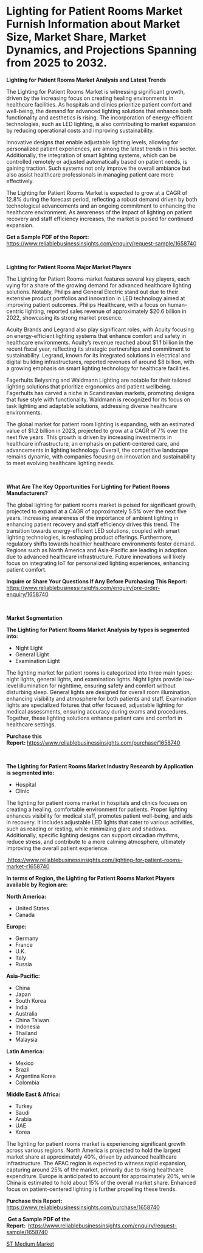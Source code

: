 <p><h1>Lighting for Patient Rooms Market Furnish Information about Market Size, Market Share, Market Dynamics, and Projections Spanning from 2025 to 2032.</h1></p><p><strong>Lighting for Patient Rooms Market Analysis and Latest Trends</strong></p>
<p><p>The Lighting for Patient Rooms Market is witnessing significant growth, driven by the increasing focus on creating healing environments in healthcare facilities. As hospitals and clinics prioritize patient comfort and well-being, the demand for advanced lighting solutions that enhance both functionality and aesthetics is rising. The incorporation of energy-efficient technologies, such as LED lighting, is also contributing to market expansion by reducing operational costs and improving sustainability.</p><p>Innovative designs that enable adjustable lighting levels, allowing for personalized patient experiences, are among the latest trends in this sector. Additionally, the integration of smart lighting systems, which can be controlled remotely or adjusted automatically based on patient needs, is gaining traction. Such systems not only improve the overall ambiance but also assist healthcare professionals in managing patient care more effectively.</p><p>The Lighting for Patient Rooms Market is expected to grow at a CAGR of 12.8% during the forecast period, reflecting a robust demand driven by both technological advancements and an ongoing commitment to enhancing the healthcare environment. As awareness of the impact of lighting on patient recovery and staff efficiency increases, the market is poised for continued expansion.</p></p>
<p><strong>Get a Sample PDF of the Report:&nbsp;</strong> <a href="https://www.reliablebusinessinsights.com/enquiry/request-sample/1658740?utm_campaign=3077&utm_medium=2&utm_source=Github&utm_content=ia&utm_term=23032025&utm_id=lighting-for-patient-rooms">https://www.reliablebusinessinsights.com/enquiry/request-sample/1658740</a></p>
<p>&nbsp;</p>
<p><strong>Lighting for Patient Rooms Major Market Players</strong></p>
<p><p>The Lighting for Patient Rooms market features several key players, each vying for a share of the growing demand for advanced healthcare lighting solutions. Notably, Philips and General Electric stand out due to their extensive product portfolios and innovation in LED technology aimed at improving patient outcomes. Philips Healthcare, with a focus on human-centric lighting, reported sales revenue of approximately $20.6 billion in 2022, showcasing its strong market presence.</p><p>Acuity Brands and Legrand also play significant roles, with Acuity focusing on energy-efficient lighting systems that enhance comfort and safety in healthcare environments. Acuity’s revenue reached about $1.1 billion in the recent fiscal year, reflecting its strategic partnerships and commitment to sustainability. Legrand, known for its integrated solutions in electrical and digital building infrastructures, reported revenues of around $8 billion, with a growing emphasis on smart lighting technology for healthcare facilities.</p><p>Fagerhults Belysning and Waldmann Lighting are notable for their tailored lighting solutions that prioritize ergonomics and patient wellbeing. Fagerhults has carved a niche in Scandinavian markets, promoting designs that fuse style with functionality. Waldmann is recognized for its focus on task lighting and adaptable solutions, addressing diverse healthcare environments.</p><p>The global market for patient room lighting is expanding, with an estimated value of $1.2 billion in 2023, projected to grow at a CAGR of 7% over the next five years. This growth is driven by increasing investments in healthcare infrastructure, an emphasis on patient-centered care, and advancements in lighting technology. Overall, the competitive landscape remains dynamic, with companies focusing on innovation and sustainability to meet evolving healthcare lighting needs.</p></p>
<p>&nbsp;</p>
<p><strong>What Are The Key Opportunities For Lighting for Patient Rooms Manufacturers?</strong></p>
<p><p>The global lighting for patient rooms market is poised for significant growth, projected to expand at a CAGR of approximately 5.5% over the next five years. Increasing awareness of the importance of ambient lighting in enhancing patient recovery and staff efficiency drives this trend. The transition towards energy-efficient LED solutions, coupled with smart lighting technologies, is reshaping product offerings. Furthermore, regulatory shifts towards healthier healthcare environments foster demand. Regions such as North America and Asia-Pacific are leading in adoption due to advanced healthcare infrastructure. Future innovations will likely focus on integrating IoT for personalized lighting experiences, enhancing patient comfort.</p></p>
<p><strong>Inquire or Share Your Questions If Any Before Purchasing This Report:</strong> <a href="https://www.reliablebusinessinsights.com/enquiry/pre-order-enquiry/1658740?utm_campaign=3077&utm_medium=2&utm_source=Github&utm_content=ia&utm_term=23032025&utm_id=lighting-for-patient-rooms">https://www.reliablebusinessinsights.com/enquiry/pre-order-enquiry/1658740</a></p>
<p>&nbsp;</p>
<p><strong>Market Segmentation</strong></p>
<p><strong>The Lighting for Patient Rooms Market Analysis by types is segmented into:</strong></p>
<p><ul><li>Night Light</li><li>General Light</li><li>Examination Light</li></ul></p>
<p><p>The lighting market for patient rooms is categorized into three main types: night lights, general lights, and examination lights. Night lights provide low-level illumination for nighttime, ensuring safety and comfort without disturbing sleep. General lights are designed for overall room illumination, enhancing visibility and atmosphere for both patients and staff. Examination lights are specialized fixtures that offer focused, adjustable lighting for medical assessments, ensuring accuracy during exams and procedures. Together, these lighting solutions enhance patient care and comfort in healthcare settings.</p></p>
<p><strong>Purchase this Report:&nbsp;</strong><a href="https://www.reliablebusinessinsights.com/purchase/1658740?utm_campaign=3077&utm_medium=2&utm_source=Github&utm_content=ia&utm_term=23032025&utm_id=lighting-for-patient-rooms">https://www.reliablebusinessinsights.com/purchase/1658740</a></p>
<p>&nbsp;</p>
<p><strong>The Lighting for Patient Rooms Market Industry Research by Application is segmented into:</strong></p>
<p><ul><li>Hospital</li><li>Clinic</li></ul></p>
<p><p>The lighting for patient rooms market in hospitals and clinics focuses on creating a healing, comfortable environment for patients. Proper lighting enhances visibility for medical staff, promotes patient well-being, and aids in recovery. It includes adjustable LED lights that cater to various activities, such as reading or resting, while minimizing glare and shadows. Additionally, specific lighting designs can support circadian rhythms, reduce stress, and contribute to a more calming atmosphere, ultimately improving the overall patient experience.</p></p>
<p><a href="https://www.reliablebusinessinsights.com/lighting-for-patient-rooms-market-r1658740?utm_campaign=3077&utm_medium=2&utm_source=Github&utm_content=ia&utm_term=23032025&utm_id=lighting-for-patient-rooms">&nbsp;https://www.reliablebusinessinsights.com/lighting-for-patient-rooms-market-r1658740</a></p>
<p><strong>In terms of Region, the Lighting for Patient Rooms Market Players available by Region are:</strong></p>
<p>
    <p> <strong> North America: </strong>
        <ul>
            <li>United States</li>
            <li>Canada</li>
        </ul>
        </p> 
    <p> <strong> Europe: </strong>
        <ul>
            <li>Germany</li>
            <li>France</li>
            <li>U.K.</li>
            <li>Italy</li>
            <li>Russia</li>
        </ul>
        </p> 
    <p> <strong> Asia-Pacific: </strong>
        <ul>
            <li>China</li>
            <li>Japan</li>
            <li>South Korea</li>
            <li>India</li>
            <li>Australia</li>
            <li>China Taiwan</li>
            <li>Indonesia</li>
            <li>Thailand</li>
            <li>Malaysia</li>
        </ul>
        </p> 
    <p> <strong> Latin America: </strong>
        <ul>
            <li>Mexico</li>
            <li>Brazil</li>
            <li>Argentina Korea</li>
            <li>Colombia</li>
        </ul>
        </p> 
    <p> <strong> Middle East & Africa: </strong>
        <ul>
            <li>Turkey</li>
            <li>Saudi</li>
            <li>Arabia</li>
            <li>UAE</li>
            <li>Korea</li>
        </ul>
    </p>
    </p>
<p><p>The lighting for patient rooms market is experiencing significant growth across various regions. North America is projected to hold the largest market share at approximately 40%, driven by advanced healthcare infrastructure. The APAC region is expected to witness rapid expansion, capturing around 25% of the market, primarily due to rising healthcare expenditure. Europe is anticipated to account for approximately 20%, while China is estimated to hold about 15% of the overall market share. Enhanced focus on patient-centered lighting is further propelling these trends.</p></p>
<p><strong>Purchase this Report: </strong><a href="https://www.reliablebusinessinsights.com/purchase/1658740?utm_campaign=3077&utm_medium=2&utm_source=Github&utm_content=ia&utm_term=23032025&utm_id=lighting-for-patient-rooms">https://www.reliablebusinessinsights.com/purchase/1658740</a></p>
<p>&nbsp;<strong>Get a Sample PDF of the Report:&nbsp;&nbsp;</strong><a href="https://www.reliablebusinessinsights.com/enquiry/request-sample/1658740?utm_campaign=3077&utm_medium=2&utm_source=Github&utm_content=ia&utm_term=23032025&utm_id=lighting-for-patient-rooms">https://www.reliablebusinessinsights.com/enquiry/request-sample/1658740</a></p>
<p><strong></strong></p>
<p><p><a href="https://github.com/balapopepi/Market-Research-Report-List-1/blob/main/st-medium-market.md?utm_campaign=3077&utm_medium=2&utm_source=Github&utm_content=ia&utm_term=23032025&utm_id=lighting-for-patient-rooms">ST Medium Market</a></p></p>